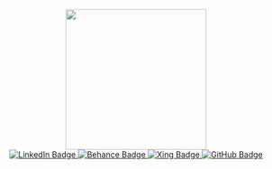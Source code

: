 <div id="header" align="center">
  <img src="https://media0.giphy.com/media/v1.Y2lkPTc5MGI3NjExaWRwczY1amJsZHA3YnA4ZWVxN2dhZW1uMjg4Mjk0N2lsMjEwMDJxbCZlcD12MV9pbnRlcm5hbF9naWZfYnlfaWQmY3Q9Zw/gLKVCVdLUXMTeIs6MD/giphy.gif)https://media0.giphy.com/media/v1.Y2lkPTc5MGI3NjExaWRwczY1amJsZHA3YnA4ZWVxN2dhZW1uMjg4Mjk0N2lsMjEwMDJxbCZlcD12MV9pbnRlcm5hbF9naWZfYnlfaWQmY3Q9Zw/gLKVCVdLUXMTeIs6MD/giphy.gif" width="250"/>
  <div id="badges">
    <a href="https://www.linkedin.com/in/michael-d-3019151b9">
      <img src="https://img.shields.io/badge/LinkedIn-blue?logo=linkedin&logoColor=white&style=for-the-badge" alt="LinkedIn Badge"/>
    </a>
    <a href="">
      <img src="https://img.shields.io/badge/behance-black?logo=behance&logoColor=white&style=for-the-badge" alt="Behance Badge"/>
    </a>
    <a href="">
      <img src="https://img.shields.io/badge/xing-green?logo=xing&logoColor=white&style=for-the-badge" alt="Xing Badge"/>
    </a>
    <a href="https://github.com/Michael-Mew2/">
      <img src="https://img.shields.io/badge/github-purple?logo=github&logoColor=white&style=for-the-badge" alt="GitHub Badge"/>
    </a>
</div>
</div>


